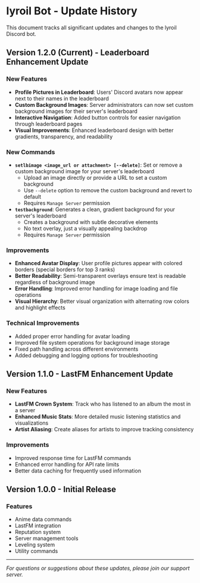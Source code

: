 # lyroil Bot - Update History

This document tracks all significant updates and changes to the lyroil Discord bot.

## Version 1.2.0 (Current) - Leaderboard Enhancement Update

### New Features
- **Profile Pictures in Leaderboard**: Users' Discord avatars now appear next to their names in the leaderboard
- **Custom Background Images**: Server administrators can now set custom background images for their server's leaderboard
- **Interactive Navigation**: Added button controls for easier navigation through leaderboard pages
- **Visual Improvements**: Enhanced leaderboard design with better gradients, transparency, and readability

### New Commands
- **`setlbimage <image_url or attachment> [--delete]`**: Set or remove a custom background image for your server's leaderboard
  - Upload an image directly or provide a URL to set a custom background
  - Use `--delete` option to remove the custom background and revert to default
  - Requires `Manage Server` permission
- **`testbackground`**: Generates a clean, gradient background for your server's leaderboard
  - Creates a background with subtle decorative elements
  - No text overlay, just a visually appealing backdrop
  - Requires `Manage Server` permission

### Improvements
- **Enhanced Avatar Display**: User profile pictures appear with colored borders (special borders for top 3 ranks)
- **Better Readability**: Semi-transparent overlays ensure text is readable regardless of background image
- **Error Handling**: Improved error handling for image loading and file operations
- **Visual Hierarchy**: Better visual organization with alternating row colors and highlight effects

### Technical Improvements
- Added proper error handling for avatar loading
- Improved file system operations for background image storage
- Fixed path handling across different environments
- Added debugging and logging options for troubleshooting

## Version 1.1.0 - LastFM Enhancement Update

### New Features
- **LastFM Crown System**: Track who has listened to an album the most in a server
- **Enhanced Music Stats**: More detailed music listening statistics and visualizations
- **Artist Aliasing**: Create aliases for artists to improve tracking consistency

### Improvements
- Improved response time for LastFM commands
- Enhanced error handling for API rate limits
- Better data caching for frequently used information

## Version 1.0.0 - Initial Release

### Features
- Anime data commands
- LastFM integration
- Reputation system
- Server management tools
- Leveling system
- Utility commands

---

*For questions or suggestions about these updates, please join our support server.* 
